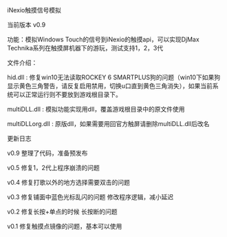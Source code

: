 iNexio触摸信号模拟

当前版本 v0.9

功能：模拟Windows Touch的信号到iNexio的触摸api，可以实现DjMax Technika系列在触摸屏机器下的游玩，测试支持1，2，3代

文件介绍：

hid.dll : 修复win10无法读取ROCKEY 6 SMARTPLUS狗的问题（win10下如果狗显示黄色三角警告，请反复启用禁用，切换u口直到黄色三角消失），如果当前系统可以正常运行则不要放到游戏根目录下。


multiDLL.dll : 模拟功能实现用dll，覆盖游戏根目录中的原文件使用


multiDLLorg.dll : 原版dll，如果需要用回官方触屏请删除multiDLL.dll后改名




更新日志

v0.9 
整理了代码，准备预发布

v0.5
修复1，2代上程序崩溃的问题

v0.4
修复打歌以外的地方选择需要双击的问题

v0.3
修复铺面中蓝色光标乱闪的问题
修改程序逻辑，减小延迟

v0.2
修复长按+单点的时候 长按断的问题

v0.1
修复触摸点镜像的问题，基本可以使用
